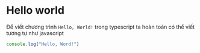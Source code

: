 # Hello world

Để viết chương trình `Hello, World!` trong typescript ta hoàn toàn có thể viết tương tự như javascript

```typescript
console.log("Hello, Word!")
```